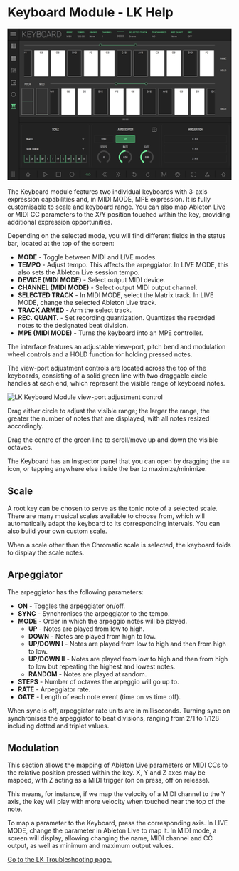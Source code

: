 # Keyboard Module - LK Help

![LK Keyboard Module Overview](/lk/images/keyboard/overview.jpg?width=2048&height=1536)

The Keyboard module features two individual keyboards with 3-axis expression capabilities and, in MIDI MODE, MPE expression. It is fully customisable to scale and keyboard range. You can also map Ableton Live or MIDI CC parameters to the X/Y position touched within the key, providing additional expression opportunities.

Depending on the selected mode, you will find different fields in the status bar, located at the top of the screen:

- **MODE** - Toggle between MIDI and LIVE modes.
- **TEMPO** - Adjust tempo. This affects the arpeggiator. In LIVE MODE, this also sets the Ableton Live session tempo.
- **DEVICE (MIDI MODE)** - Select output MIDI device.
- **CHANNEL (MIDI MODE)** - Select output MIDI output channel.
- **SELECTED TRACK** - In MIDI MODE, select the Matrix track. In LIVE MODE, change the selected Ableton Live track.
- **TRACK ARMED** - Arm the select track.
- **REC. QUANT.** - Set recording quantization. Quantizes the recorded notes to the designated beat division.
- **MPE (MIDI MODE)** - Turns the keyboard into an MPE controller.

The interface features an adjustable view-port, pitch bend and modulation wheel controls and a HOLD function for holding pressed notes.

The view-port adjustment controls are located across the top of the keyboards, consisting of a solid green line with two draggable circle handles at each end, which represent the visible range of keyboard notes.

![LK Keyboard Module view-port adjustment control](/lk/images/keyboard/viewport-control.png)

Drag either circle to adjust the visible range; the larger the range, the greater the number of notes that are displayed, with all notes resized accordingly.

Drag the centre of the green line to scroll/move up and down the visible octaves.

The Keyboard has an Inspector panel that you can open by dragging the == icon, or tapping anywhere else inside the bar to maximize/minimize.

## Scale

A root key can be chosen to serve as the tonic note of a selected scale. There are many musical scales available to choose from, which will automatically adapt the keyboard to its corresponding intervals. You can also build your own custom scale.

When a scale other than the Chromatic scale is selected, the keyboard folds to display the scale notes.

## Arpeggiator

The arpeggiator has the following parameters:

- **ON** - Toggles the arpeggiator on/off.
- **SYNC** - Synchronises the arpeggiator to the tempo.
- **MODE** - Order in which the arpeggio notes will be played.
  - **UP** - Notes are played from low to high.
  - **DOWN** - Notes are played from high to low.
  - **UP/DOWN I** - Notes are played from low to high and then from high to low.
  - **UP/DOWN II** - Notes are played from low to high and then from high to low but repeating the highest and lowest notes.
  - **RANDOM** - Notes are played at random.
- **STEPS** - Number of octaves the arpeggio will go up to.
- **RATE** - Arpeggiator rate.
- **GATE** - Length of each note event (time on vs time off).

When sync is off, arpeggiator rate units are in milliseconds. Turning sync on synchronises the arpeggiator to beat divisions, ranging from 2/1 to 1/128 including dotted and triplet values.

## Modulation

This section allows the mapping of Ableton Live parameters or MIDI CCs to the relative position pressed within the key. X, Y and Z axes may be mapped, with Z acting as a MIDI trigger (on on press, off on release).

This means, for instance, if we map the velocity of a MIDI channel to the Y axis, the key will play with more velocity when touched near the top of the note.

To map a parameter to the Keyboard, press the corresponding axis. In LIVE MODE, change the parameter in Ableton Live to map it. In MIDI mode, a screen will display, allowing changing the name, MIDI channel and CC output, as well as minimum and maximum output values.

[Go to the LK Troubleshooting page.](troubleshooting)
